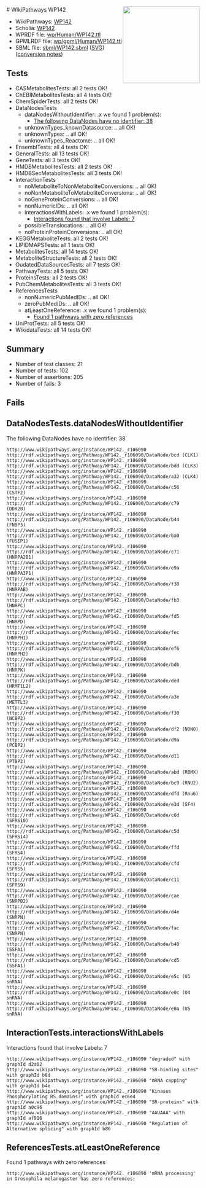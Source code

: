 <img style="float: right; width: 200px" src="../logo.png" />
# WikiPathways WP142

* WikiPathways: [WP142](https://identifiers.org/wikipathways:WP142)
* Scholia: [WP142](https://scholia.toolforge.org/wikipathways/WP142)
* WPRDF file: [wp/Human/WP142.ttl](../wp/Human/WP142.ttl)
* GPMLRDF file: [wp/gpml/Human/WP142.ttl](../wp/gpml/Human/WP142.ttl)
* SBML file: [sbml/WP142.sbml](../sbml/WP142.sbml) ([SVG](../sbml/WP142.svg)) ([conversion notes](../sbml/WP142.txt))

## Tests
* CASMetabolitesTests: all 2 tests OK!
* ChEBIMetabolitesTests: all 4 tests OK!
* ChemSpiderTests: all 2 tests OK!
* DataNodesTests
    * dataNodesWithoutIdentifier: .x we found 1 problem(s):
        * [The following DataNodes have no identifier: 38](#8792c4d6)
    * unknownTypes_knownDatasource: .. all OK!
    * unknownTypes: .. all OK!
    * unknownTypes_Reactome: .. all OK!
* EnsemblTests: all 4 tests OK!
* GeneralTests: all 13 tests OK!
* GeneTests: all 3 tests OK!
* HMDBMetabolitesTests: all 2 tests OK!
* HMDBSecMetabolitesTests: all 3 tests OK!
* InteractionTests
    * noMetaboliteToNonMetaboliteConversions: .. all OK!
    * noNonMetaboliteToMetaboliteConversions: .. all OK!
    * noGeneProteinConversions: .. all OK!
    * nonNumericIDs: .. all OK!
    * interactionsWithLabels: .x we found 1 problem(s):
        * [Interactions found that involve Labels: 7](#630d267e)
    * possibleTranslocations: .. all OK!
    * noProteinProteinConversions: .. all OK!
* KEGGMetaboliteTests: all 2 tests OK!
* LIPIDMAPSTests: all 1 tests OK!
* MetabolitesTests: all 14 tests OK!
* MetaboliteStructureTests: all 2 tests OK!
* OudatedDataSourcesTests: all 7 tests OK!
* PathwayTests: all 5 tests OK!
* ProteinsTests: all 2 tests OK!
* PubChemMetabolitesTests: all 3 tests OK!
* ReferencesTests
    * nonNumericPubMedIDs: .. all OK!
    * zeroPubMedIDs: .. all OK!
    * atLeastOneReference: .x we found 1 problem(s):
        * [Found 1 pathways with zero references](#35eb778e)
* UniProtTests: all 5 tests OK!
* WikidataTests: all 14 tests OK!


## Summary

* Number of test classes: 21
* Number of tests: 102
* Number of assertions: 205
* Number of fails: 3

## Fails

<a name="8792c4d6" />

## DataNodesTests.dataNodesWithoutIdentifier

The following DataNodes have no identifier: 38
```
http://www.wikipathways.org/instance/WP142._r106090 http://rdf.wikipathways.org/Pathway/WP142._r106090/DataNode/bcd (CLK1)
http://www.wikipathways.org/instance/WP142._r106090 http://rdf.wikipathways.org/Pathway/WP142._r106090/DataNode/bdd (CLK3)
http://www.wikipathways.org/instance/WP142._r106090 http://rdf.wikipathways.org/Pathway/WP142._r106090/DataNode/a32 (CLK4)
http://www.wikipathways.org/instance/WP142._r106090 http://rdf.wikipathways.org/Pathway/WP142._r106090/DataNode/c56 (CSTF2)
http://www.wikipathways.org/instance/WP142._r106090 http://rdf.wikipathways.org/Pathway/WP142._r106090/DataNode/c79 (DDX20)
http://www.wikipathways.org/instance/WP142._r106090 http://rdf.wikipathways.org/Pathway/WP142._r106090/DataNode/b44 (FNBP3)
http://www.wikipathways.org/instance/WP142._r106090 http://rdf.wikipathways.org/Pathway/WP142._r106090/DataNode/ba0 (FUSIP1)
http://www.wikipathways.org/instance/WP142._r106090 http://rdf.wikipathways.org/Pathway/WP142._r106090/DataNode/c71 (HNRPA2B1)
http://www.wikipathways.org/instance/WP142._r106090 http://rdf.wikipathways.org/Pathway/WP142._r106090/DataNode/e9a (HNRPA3P1)
http://www.wikipathways.org/instance/WP142._r106090 http://rdf.wikipathways.org/Pathway/WP142._r106090/DataNode/f38 (HNRPAB)
http://www.wikipathways.org/instance/WP142._r106090 http://rdf.wikipathways.org/Pathway/WP142._r106090/DataNode/fb3 (HNRPC)
http://www.wikipathways.org/instance/WP142._r106090 http://rdf.wikipathways.org/Pathway/WP142._r106090/DataNode/fd5 (HNRPD)
http://www.wikipathways.org/instance/WP142._r106090 http://rdf.wikipathways.org/Pathway/WP142._r106090/DataNode/fec (HNRPH1)
http://www.wikipathways.org/instance/WP142._r106090 http://rdf.wikipathways.org/Pathway/WP142._r106090/DataNode/ef6 (HNRPH2)
http://www.wikipathways.org/instance/WP142._r106090 http://rdf.wikipathways.org/Pathway/WP142._r106090/DataNode/bdb (HNRPK)
http://www.wikipathways.org/instance/WP142._r106090 http://rdf.wikipathways.org/Pathway/WP142._r106090/DataNode/ded (HRMT1L2)
http://www.wikipathways.org/instance/WP142._r106090 http://rdf.wikipathways.org/Pathway/WP142._r106090/DataNode/a3e (METTL3)
http://www.wikipathways.org/instance/WP142._r106090 http://rdf.wikipathways.org/Pathway/WP142._r106090/DataNode/f30 (NCBP2)
http://www.wikipathways.org/instance/WP142._r106090 http://rdf.wikipathways.org/Pathway/WP142._r106090/DataNode/df2 (NONO)
http://www.wikipathways.org/instance/WP142._r106090 http://rdf.wikipathways.org/Pathway/WP142._r106090/DataNode/d9a (PCBP2)
http://www.wikipathways.org/instance/WP142._r106090 http://rdf.wikipathways.org/Pathway/WP142._r106090/DataNode/d11 (PTBP2)
http://www.wikipathways.org/instance/WP142._r106090 http://rdf.wikipathways.org/Pathway/WP142._r106090/DataNode/abd (RBMX)
http://www.wikipathways.org/instance/WP142._r106090 http://rdf.wikipathways.org/Pathway/WP142._r106090/DataNode/bc9 (RNU2)
http://www.wikipathways.org/instance/WP142._r106090 http://rdf.wikipathways.org/Pathway/WP142._r106090/DataNode/dfd (Rnu6)
http://www.wikipathways.org/instance/WP142._r106090 http://rdf.wikipathways.org/Pathway/WP142._r106090/DataNode/e3d (SF4)
http://www.wikipathways.org/instance/WP142._r106090 http://rdf.wikipathways.org/Pathway/WP142._r106090/DataNode/c6d (SFRS10)
http://www.wikipathways.org/instance/WP142._r106090 http://rdf.wikipathways.org/Pathway/WP142._r106090/DataNode/c5d (SFRS14)
http://www.wikipathways.org/instance/WP142._r106090 http://rdf.wikipathways.org/Pathway/WP142._r106090/DataNode/ffd (SFRS4)
http://www.wikipathways.org/instance/WP142._r106090 http://rdf.wikipathways.org/Pathway/WP142._r106090/DataNode/cfd (SFRS5)
http://www.wikipathways.org/instance/WP142._r106090 http://rdf.wikipathways.org/Pathway/WP142._r106090/DataNode/c11 (SFRS9)
http://www.wikipathways.org/instance/WP142._r106090 http://rdf.wikipathways.org/Pathway/WP142._r106090/DataNode/cae (SNRPB2)
http://www.wikipathways.org/instance/WP142._r106090 http://rdf.wikipathways.org/Pathway/WP142._r106090/DataNode/d4e (SNRPN)
http://www.wikipathways.org/instance/WP142._r106090 http://rdf.wikipathways.org/Pathway/WP142._r106090/DataNode/fac (SNRPN)
http://www.wikipathways.org/instance/WP142._r106090 http://rdf.wikipathways.org/Pathway/WP142._r106090/DataNode/b40 (SSFA1)
http://www.wikipathways.org/instance/WP142._r106090 http://rdf.wikipathways.org/Pathway/WP142._r106090/DataNode/cd5 (SSFA1)
http://www.wikipathways.org/instance/WP142._r106090 http://rdf.wikipathways.org/Pathway/WP142._r106090/DataNode/e5c (U1 snRNA)
http://www.wikipathways.org/instance/WP142._r106090 http://rdf.wikipathways.org/Pathway/WP142._r106090/DataNode/e0c (U4 snRNA)
http://www.wikipathways.org/instance/WP142._r106090 http://rdf.wikipathways.org/Pathway/WP142._r106090/DataNode/e0a (U5 snRNA)
```

<a name="630d267e" />

## InteractionTests.interactionsWithLabels

Interactions found that involve Labels: 7
```
http://www.wikipathways.org/instance/WP142._r106090 "degraded" with graphId d2a02
http://www.wikipathways.org/instance/WP142._r106090 "SR-binding sites" with graphId b8d
http://www.wikipathways.org/instance/WP142._r106090 "mRNA capping" with graphId b4e
http://www.wikipathways.org/instance/WP142._r106090 "Kinases Phosphorylating RS domains?" with graphId ec6e4
http://www.wikipathways.org/instance/WP142._r106090 "SR-proteins" with graphId a0c96
http://www.wikipathways.org/instance/WP142._r106090 "AAUAAA" with graphId af916
http://www.wikipathways.org/instance/WP142._r106090 "Regulation of
Alternative splicing" with graphId b86
```

<a name="35eb778e" />

## ReferencesTests.atLeastOneReference

Found 1 pathways with zero references
```
http://www.wikipathways.org/instance/WP142._r106090 'mRNA processing' in Drosophila melanogaster has zero references; 
```

